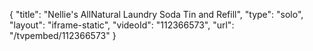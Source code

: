 {
    "title": "Nellie's AllNatural Laundry Soda Tin and Refill",
    "type": "solo",
    "layout": "iframe-static",
    "videoId": "112366573",
    "url": "\/tvpembed\/112366573"
}
